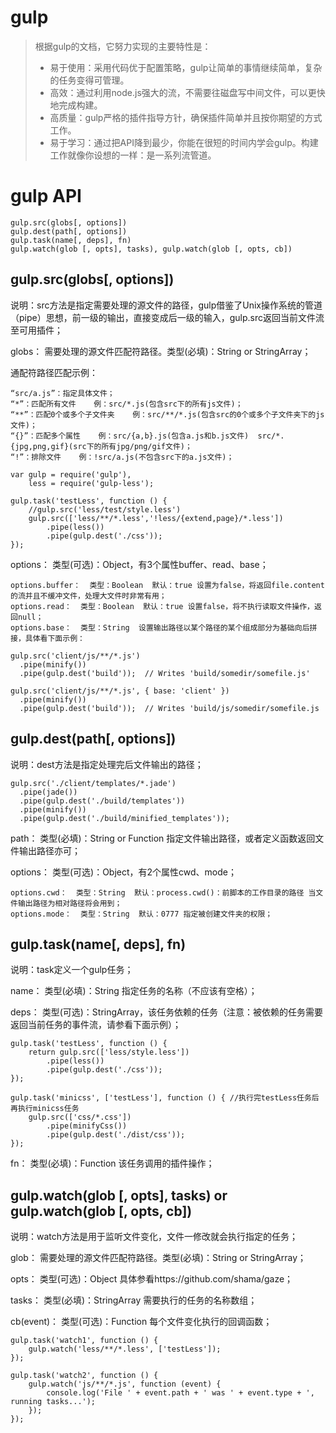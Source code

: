 # gulp

>根据gulp的文档，它努力实现的主要特性是：
>   - 易于使用：采用代码优于配置策略，gulp让简单的事情继续简单，复杂的任务变得可管理。
>   - 高效：通过利用node.js强大的流，不需要往磁盘写中间文件，可以更快地完成构建。
>   - 高质量：gulp严格的插件指导方针，确保插件简单并且按你期望的方式工作。
>   - 易于学习：通过把API降到最少，你能在很短的时间内学会gulp。构建工作就像你设想的一样：是一系列流管道。




# gulp API
    gulp.src(globs[, options])
    gulp.dest(path[, options])
    gulp.task(name[, deps], fn)
    gulp.watch(glob [, opts], tasks), gulp.watch(glob [, opts, cb])

## gulp.src(globs[, options])

说明：src方法是指定需要处理的源文件的路径，gulp借鉴了Unix操作系统的管道（pipe）思想，前一级的输出，直接变成后一级的输入，gulp.src返回当前文件流至可用插件；


globs：  需要处理的源文件匹配符路径。类型(必填)：String or StringArray；

通配符路径匹配示例：

    “src/a.js”：指定具体文件；
    “*”：匹配所有文件    例：src/*.js(包含src下的所有js文件)；
    “**”：匹配0个或多个子文件夹    例：src/**/*.js(包含src的0个或多个子文件夹下的js文件)；
    “{}”：匹配多个属性    例：src/{a,b}.js(包含a.js和b.js文件)  src/*.{jpg,png,gif}(src下的所有jpg/png/gif文件)；
    “!”：排除文件    例：!src/a.js(不包含src下的a.js文件)；

```
var gulp = require('gulp'),
    less = require('gulp-less');
 
gulp.task('testLess', function () {
    //gulp.src('less/test/style.less')
    gulp.src(['less/**/*.less','!less/{extend,page}/*.less'])
        .pipe(less())
        .pipe(gulp.dest('./css'));
});
```

options：  类型(可选)：Object，有3个属性buffer、read、base；

    options.buffer：  类型：Boolean  默认：true 设置为false，将返回file.content的流并且不缓冲文件，处理大文件时非常有用；
    options.read：  类型：Boolean  默认：true 设置false，将不执行读取文件操作，返回null；
    options.base：  类型：String  设置输出路径以某个路径的某个组成部分为基础向后拼接，具体看下面示例：

```
gulp.src('client/js/**/*.js') 
  .pipe(minify())
  .pipe(gulp.dest('build'));  // Writes 'build/somedir/somefile.js'
 
gulp.src('client/js/**/*.js', { base: 'client' })
  .pipe(minify())
  .pipe(gulp.dest('build'));  // Writes 'build/js/somedir/somefile.js
```

## gulp.dest(path[, options])

说明：dest方法是指定处理完后文件输出的路径；

```
gulp.src('./client/templates/*.jade')
  .pipe(jade())
  .pipe(gulp.dest('./build/templates'))
  .pipe(minify())
  .pipe(gulp.dest('./build/minified_templates'));
```
path：  类型(必填)：String or Function 指定文件输出路径，或者定义函数返回文件输出路径亦可；

options：  类型(可选)：Object，有2个属性cwd、mode；

    options.cwd：  类型：String  默认：process.cwd()：前脚本的工作目录的路径 当文件输出路径为相对路径将会用到；
    options.mode：  类型：String  默认：0777 指定被创建文件夹的权限；

## gulp.task(name[, deps], fn)

说明：task定义一个gulp任务；

name：  类型(必填)：String 指定任务的名称（不应该有空格）；

deps：  类型(可选)：StringArray，该任务依赖的任务（注意：被依赖的任务需要返回当前任务的事件流，请参看下面示例）；

```
gulp.task('testLess', function () {
    return gulp.src(['less/style.less'])
        .pipe(less())
        .pipe(gulp.dest('./css'));
});
 
gulp.task('minicss', ['testLess'], function () { //执行完testLess任务后再执行minicss任务
    gulp.src(['css/*.css'])
        .pipe(minifyCss())
        .pipe(gulp.dest('./dist/css'));
});
```

fn：  类型(必填)：Function 该任务调用的插件操作；

## gulp.watch(glob [, opts], tasks) or gulp.watch(glob [, opts, cb])

说明：watch方法是用于监听文件变化，文件一修改就会执行指定的任务；

glob：  需要处理的源文件匹配符路径。类型(必填)：String or StringArray；

opts：  类型(可选)：Object 具体参看https://github.com/shama/gaze；

tasks：  类型(必填)：StringArray 需要执行的任务的名称数组；

cb(event)：  类型(可选)：Function 每个文件变化执行的回调函数；

```
gulp.task('watch1', function () {
    gulp.watch('less/**/*.less', ['testLess']);
});
 
gulp.task('watch2', function () {
    gulp.watch('js/**/*.js', function (event) {
        console.log('File ' + event.path + ' was ' + event.type + ', running tasks...');
    });
});
```




